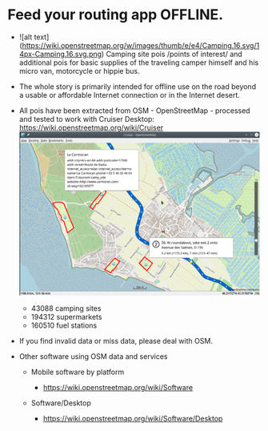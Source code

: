 # Feed your routing app OFFLINE.

- ![alt text] (https://wiki.openstreetmap.org/w/images/thumb/e/e4/Camping.16.svg/14px-Camping.16.svg.png) Camping site pois /points of interest/ and additional pois for basic supplies of the traveling camper himself and his micro van, motorcycle or hippie bus.

- The whole story is primarily intended for offline use on the road beyond a usable or affordable Internet connection or in the Internet desert.

- All pois have been extracted from OSM - OpenStreetMap - processed and tested to work with Cruiser Desktop: https://wiki.openstreetmap.org/wiki/Cruiser
![alt text](./cruiser.png?raw=true "Cruiser")

    - 43088 camping sites
    - 194312 supermarkets 
    - 160510 fuel stations

- If you find invalid data or miss data, please deal with OSM.

- Other software using OSM data and services

    - Mobile software by platform
        - https://wiki.openstreetmap.org/wiki/Software

    - Software/Desktop 
        - https://wiki.openstreetmap.org/wiki/Software/Desktop

